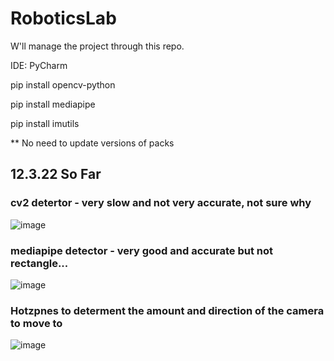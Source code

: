 # RoboticsLab

W'll manage the project through this repo.

IDE: PyCharm

pip install opencv-python

pip install mediapipe 

pip install imutils

** No need to update versions of packs

## 12.3.22 So Far
### cv2 detertor - very slow and not very accurate, not sure why
![image](https://user-images.githubusercontent.com/85457983/158022758-4b684f36-2d91-4b3d-b51e-539dd785bf12.png)

### mediapipe detector - very good and accurate but not rectangle...
![image](https://user-images.githubusercontent.com/85457983/158022794-9a3b0be3-1f32-44e2-b6a0-b3084197dd4d.png)

### Hotzpnes to determent the amount and direction of the camera to move to 
![image](https://user-images.githubusercontent.com/54915373/161993748-a10f035b-9f23-4ae9-b575-91572c3876b8.png)
